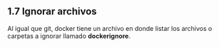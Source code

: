 ## 1.7 Ignorar archivos

Al igual que git, docker tiene un archivo en donde listar los archivos o
carpetas a ignorar llamado **dockerignore**.


